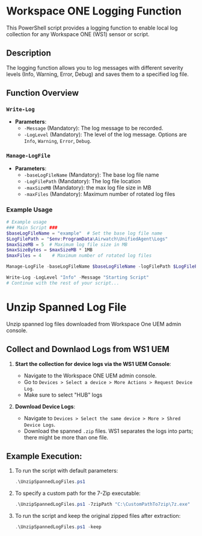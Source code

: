 # Workspace ONE Logging Function

This PowerShell script provides a logging function to enable local log collection for any Workspace ONE (WS1) sensor or script.

## Description

The logging function allows you to log messages with different severity levels (Info, Warning, Error, Debug) and saves them to a specified log file.

## Function Overview

### `Write-Log`

- **Parameters**:
  - `-Message` (Mandatory): The log message to be recorded.
  - `-LogLevel` (Mandatory): The level of the log message. Options are `Info`, `Warning`, `Error`, `Debug`.

### `Manage-LogFile`
- **Parameters**:
  - `-baseLogFileName` (Mandatory): The base log file name
  - `-LogFilePath` (Mandatory): The log file location
  - `-maxSizeMB` (Mandatory): the max log file size in MB
  - `-maxFiles` (Mandatory): Maximum number of rotated log files

### Example Usage

```powershell
# Example usage
### Main Script ###
$baseLogFileName = "example"  # Set the base log file name
$LogFilePath = "$env:ProgramData\Airwatch\UnifiedAgent\Logs"
$maxSizeMB = 5  # Maximum log file size in MB
$maxSizeBytes = $maxSizeMB * 1MB
$maxFiles = 4    # Maximum number of rotated log files

Manage-LogFile -baseLogFileName $baseLogFileName -logFilePath $LogFilePath -maxSizeBytes $maxSizeBytes -maxFiles $maxFiles

Write-Log -LogLevel "Info" -Message "Starting Script"
# Continue with the rest of your script...
```

# Unzip Spanned Log File
Unzip spanned log files downloaded from Workspace One UEM admin console.

## Collect and Downlaod Logs from WS1 UEM

1. **Start the collection for device logs via the WS1 UEM Console**:
   - Navigate to the Workspace ONE UEM admin console.
   - Go to `Devices > Select a device > More Actions > Request Device Log`.
   - Make sure to select "HUB" logs

2. **Download Device Logs**:
   - Navigate to `Devices > Select the same device > More > Shred Device Logs`.
   - Download the spanned `.zip` files. WS1 separates the logs into parts; there might be more than one file.

## Example Execution:

1. To run the script with default parameters:
   ```powershell
   .\UnzipSpannedLogFiles.ps1
    ```
2. To specify a custom path for the 7-Zip executable:
    ```powershell
    .\UnzipSpannedLogFiles.ps1 -7zipPath "C:\CustomPathTo7zip\7z.exe"
     ```
3.  To run the script and keep the original zipped files after extraction:
    ```powershell
    .\UnzipSpannedLogFiles.ps1 -keep
    ```
